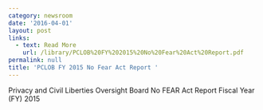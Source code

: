 ```yaml
---
category: newsroom
date: '2016-04-01'
layout: post
links:
  - text: Read More
    url: /library/PCLOB%20FY%202015%20No%20Fear%20Act%20Report.pdf
permalink: null
title: 'PCLOB FY 2015 No Fear Act Report '
---
```

Privacy and Civil Liberties Oversight Board No FEAR Act Report Fiscal Year (FY) 2015
